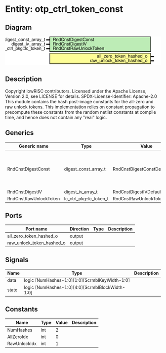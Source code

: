# Entity: otp_ctrl_token_const

## Diagram

![Diagram](otp_ctrl_token_const.svg "Diagram")
## Description

Copyright lowRISC contributors.
 Licensed under the Apache License, Version 2.0, see LICENSE for details.
 SPDX-License-Identifier: Apache-2.0
 This module contains the hash post-image constants for the all-zero and raw unlock tokens.
 This implementation relies on constant propagation to precompute these constants from the
 random netlist constants at compile time, and hence does not contain any "real" logic.
 
## Generics

| Generic name          | Type                    | Value                        | Description                                                |
| --------------------- | ----------------------- | ---------------------------- | ---------------------------------------------------------- |
| RndCnstDigestConst    | digest_const_array_t    | RndCnstDigestConstDefault    | Compile time random constants, to be overriden by topgen.  |
| RndCnstDigestIV       | digest_iv_array_t       | RndCnstDigestIVDefault       |                                                            |
| RndCnstRawUnlockToken | lc_ctrl_pkg::lc_token_t | RndCnstRawUnlockTokenDefault |                                                            |
## Ports

| Port name                 | Direction | Type | Description |
| ------------------------- | --------- | ---- | ----------- |
| all_zero_token_hashed_o   | output    |      |             |
| raw_unlock_token_hashed_o | output    |      |             |
## Signals

| Name  | Type                                             | Description |
| ----- | ------------------------------------------------ | ----------- |
| data  | logic [NumHashes-1:0][1:0][ScrmblKeyWidth-1:0]   |             |
| state | logic [NumHashes-1:0][4:0][ScrmblBlockWidth-1:0] |             |
## Constants

| Name         | Type | Value | Description |
| ------------ | ---- | ----- | ----------- |
| NumHashes    | int  | 2     |             |
| AllZeroIdx   | int  | 0     |             |
| RawUnlockIdx | int  | 1     |             |
